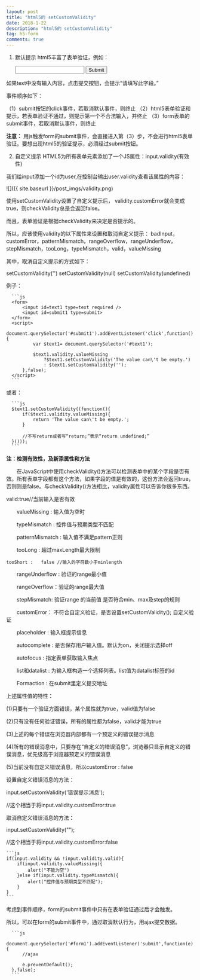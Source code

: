 ```yaml
---
layout: post
title: "html5的 setCustomValidity"
date: 2018-1-22
description: "html5的 setCustomValidity"
tag: h5-form
comments: true
---
```

1. 默认提示
html5丰富了表单验证，例如：

    <form>
        <input type=text required />
        <input type=submit>
    </form>

如果text中没有输入内容，点击提交按钮，会提示“请填写此字段。”

事件顺序如下：

  （1）submit按钮的click事件，若取消默认事件，则终止
  （2）html5表单验证和提示，若表单验证不通过，则提示第一个不合法输入，并终止
  （3）form表单的submit事件，若取消默认事件，则终止

**注意：**
用js触发form的submit事件，会直接进入第（3）步，不会进行html5表单验证。要想出现html5的验证提示，必须经过submit按钮。

2. 自定义提示
HTML5为所有表单元素添加了一个JS属性：input.validity(有效性)

我们给input添加一个id为user,在控制台输出user.validity查看该属性的内容：

![]({{ site.baseurl }}/post_imgs/validity.png)

使用setCustomValidity设置了自定义提示后，
validity.customError就会变成true，则checkValidity总是会返回false。

而且，表单验证是根据checkValidity来决定是否提示的。

所以，应该使用validity的以下属性来设置和取消自定义提示：
badInput，customError，patternMismatch，rangeOverflow，rangeUnderflow，stepMismatch，tooLong，typeMismatch，valid，valueMissing

其中，取消自定义提示的方式如下：

  setCustomValidity('')
  setCustomValidity(null)
  setCustomValidity(undefined)

  例子：

      ```js
      <form>
          <input id=text1 type=text required />
          <input id=submit1 type=submit>
      </form>
      <script>
          document.querySelector('#submit1').addEventListener('click',function(){
              var $text1= document.querySelector('#text1');

              $text1.validity.valueMissing
                  ?$text1.setCustomValidity('The value can\'t be empty.')
                  : $text1.setCustomValidity('');
          },false);
      </script>
      ```

  或者：

      ```js
      $text1.setCustomValidity((function(){
          if($text1.validity.valueMissing){
              return 'The value can\'t be empty.';
          }

          //不写return或者写“return;”表示“return undefined;”
      }()));
      ```

**注：检测有效性，及新添属性和方法**

　　在JavaScript中使用checkValidity()方法可以检测表单中的某个字段是否有效。所有表单字段都有这个方法，如果字段的值是有效的，这份方法会返回true，否则则是false。与checkValidity()方法相比，validity属性可以告诉你很多东西。

   valid:true//当前输入是否有效

　　valueMissing : 输入值为空时

　　typeMismatch : 控件值与预期类型不匹配

　　patternMismatch : 输入值不满足pattern正则

　　tooLong : 超过maxLength最大限制

    tooShort :   false //输入的字符数小于minlength

　　rangeUnderflow : 验证的range最小值

　　rangeOverflow：验证的range最大值

　　stepMismatch: 验证range 的当前值 是否符合min、max及step的规则

　　customError： 不符合自定义验证，是否设置setCustomValidity(); 自定义验证

　　placeholder : 输入框提示信息

　　autocomplete : 是否保存用户输入值。默认为on，关闭提示选择off

　　autofocus : 指定表单获取输入焦点

　　list和datalist : 为输入框构造一个选择列表。list值为datalist标签的id

　　Formaction : 在submit里定义提交地址

上述属性值的特性：

  (1)只要有一个验证方面错误，某个属性就为true，valid值为false

  (2)只有没有任何验证错误，所有的属性都为false，valid才能为true

  (3)上述的每个错误在浏览器内部都有一个预定义的错误提示消息

  (4)所有的错误消息中，只要存在“自定义的错误消息”，浏览器只显示自定义的错误消息，优先级高于浏览器预定义的错误消息

  (5)当前没有自定义错误消息，所以customError :  false

  设置自定义错误消息的方法：

  input.setCustomValidity('错误提示消息');

  //这个相当于将input.validity.customError:true

  取消自定义错误消息的方法：

  input.setCustomValidity("");

  //这个相当于将input.validity.customError:false

    ```js
    if(input.validity && !input.validity.valid){
        if(input.validity.valueMissing){
            alert("不能为空")
        }else if(input.validity.typeMismatch){
            alert("控件值与预期类型不匹配");
        }
    }
    ```

考虑到事件顺序，form的submit事件中只有在表单验证通过后才会触发。

所以，可以在form的submit事件中，通过取消默认行为，用ajax提交数据。

      ```js
      document.querySelector('#form1').addEventListener('submit',function(e){
          //ajax

          e.preventDefault();
      },false);
      ```
